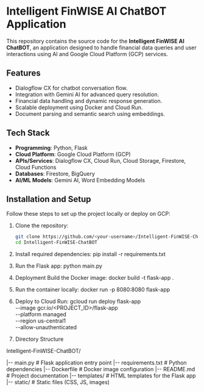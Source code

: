# Intelligent FinWISE AI ChatBOT Application

This repository contains the source code for the **Intelligent FinWISE AI ChatBOT**, an application designed to handle financial data queries and user interactions using AI and Google Cloud Platform (GCP) services.

## Features
- Dialogflow CX for chatbot conversation flow.
- Integration with Gemini AI for advanced query resolution.
- Financial data handling and dynamic response generation.
- Scalable deployment using Docker and Cloud Run.
- Document parsing and semantic search using embeddings.

## Tech Stack
- **Programming**: Python, Flask
- **Cloud Platform**: Google Cloud Platform (GCP)
- **APIs/Services**: Dialogflow CX, Cloud Run, Cloud Storage, Firestore, Cloud Functions
- **Databases**: Firestore, BigQuery
- **AI/ML Models**: Gemini AI, Word Embedding Models

## Installation and Setup
Follow these steps to set up the project locally or deploy on GCP:

1. Clone the repository:
   ```bash
   git clone https://github.com/<your-username>/Intelligent-FinWISE-ChatBOT.git
   cd Intelligent-FinWISE-ChatBOT

2. Install required dependencies:
pip install -r requirements.txt

3. Run the Flask app:
python main.py


4. Deployment
Build the Docker image:
docker build -t flask-app .

5. Run the container locally:
docker run -p 8080:8080 flask-app

6. Deploy to Cloud Run:
gcloud run deploy flask-app \
  --image gcr.io/<PROJECT_ID>/flask-app \
  --platform managed \
  --region us-central1 \
  --allow-unauthenticated

7. Directory Structure

Intelligent-FinWISE-ChatBOT/

|-- main.py             # Flask application entry point
|-- requirements.txt    # Python dependencies
|-- Dockerfile          # Docker image configuration
|-- README.md           # Project documentation
|-- templates/          # HTML templates for the Flask app
|-- static/             # Static files (CSS, JS, images)


